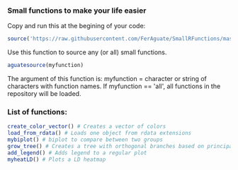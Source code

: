 ### Small functions to make your life easier

Copy and run this at the begining of your code:<br />
```r
source('https://raw.githubusercontent.com/FerAguate/SmallRFunctions/master/aguatesource.R')
```
Use this function to source any (or all) small functions.

```r
aguatesource(myfunction)
```

The argument of this function is: 
myfunction = character or string of characters with function names. If myfunction == 'all', all functions in the repository will be loaded.


### List of functions:

```r
create_color_vector() # Creates a vector of colors
load_from_rdata() # Loads one object from rdata extensions
mybiplot() # biplot to compare between two groups
grow_tree() # Creates a tree with orthogonal branches based on principal components
add_legend() # Adds legend to a regular plot
myheatLD() # Plots a LD heatmap
```
